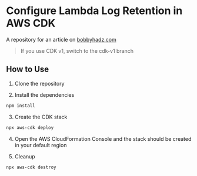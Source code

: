 # Configure Lambda Log Retention in AWS CDK

A repository for an article on
[bobbyhadz.com](https://bobbyhadz.com/blog/aws-cdk-lambda-log-retention)

> If you use CDK v1, switch to the cdk-v1 branch

## How to Use

1. Clone the repository

2. Install the dependencies

```bash
npm install
```

3. Create the CDK stack

```bash
npx aws-cdk deploy
```

4. Open the AWS CloudFormation Console and the stack should be created in your
   default region

5. Cleanup

```bash
npx aws-cdk destroy
```
